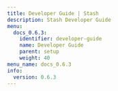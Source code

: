 ```yaml
---
title: Developer Guide | Stash
description: Stash Developer Guide
menu:
  docs_0.6.3:
    identifier: developer-guide
    name: Developer Guide
    parent: setup
    weight: 40
menu_name: docs_0.6.3
info:
  version: 0.6.3
---
```


